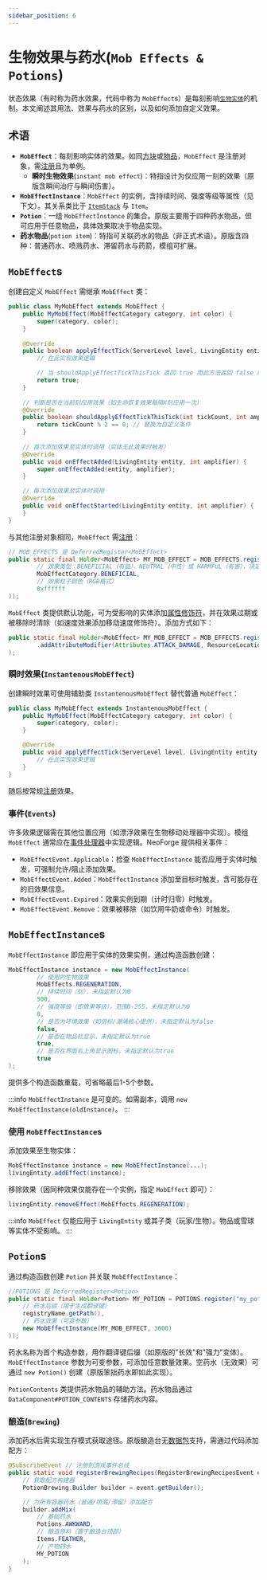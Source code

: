 ```yaml
---
sidebar_position: 6
---
```

# 生物效果与药水(`Mob Effects & Potions`)

状态效果（有时称为药水效果，代码中称为 `MobEffect`s）是每刻影响[`生物实体`](livingentity)的机制。本文阐述其用法、效果与药水的区别，以及如何添加自定义效果。

## 术语

- **`MobEffect`**：每刻影响实体的效果。如同[方块](block)或[物品](item)，`MobEffect` 是注册对象，需[注册](registration)且为单例。
    - **瞬时生物效果**(`instant mob effect`)：特指设计为仅应用一刻的效果（原版含瞬间治疗与瞬间伤害）。
- **`MobEffectInstance`**：`MobEffect` 的实例，含持续时间、强度等级等属性（见下文）。其关系类比于 [`ItemStack`](itemstack) 与 `Item`。
- **`Potion`**：一组 `MobEffectInstance` 的集合。原版主要用于四种药水物品，但可应用于任意物品，具体效果取决于物品实现。
- **药水物品**(`potion item`)：特指可关联药水的物品（非正式术语）。原版含四种：普通药水、喷溅药水、滞留药水与药箭，模组可扩展。

## **`MobEffect`s**

创建自定义 `MobEffect` 需继承 `MobEffect` 类：

```java
public class MyMobEffect extends MobEffect {
    public MyMobEffect(MobEffectCategory category, int color) {
        super(category, color);
    }
    
    @Override
    public boolean applyEffectTick(ServerLevel level, LivingEntity entity, int amplifier) {
        // 在此实现效果逻辑

        // 当 shouldApplyEffectTickThisTick 返回 true 而此方法返回 false 时，效果将被立即移除
        return true;
    }
    
    // 判断是否在当前刻应用效果（如生命恢复效果每隔X刻应用一次）
    @Override
    public boolean shouldApplyEffectTickThisTick(int tickCount, int amplifier) {
        return tickCount % 2 == 0; // 替换为自定义条件
    }
    
    // 首次添加效果至实体时调用（实体无此效果时触发）
    @Override
    public void onEffectAdded(LivingEntity entity, int amplifier) {
        super.onEffectAdded(entity, amplifier);
    }

    // 每次添加效果至实体时调用
    @Override
    public void onEffectStarted(LivingEntity entity, int amplifier) {
    }
}
```

与其他注册对象相同，`MobEffect` 需[注册](registration)：

```java
// MOB_EFFECTS 是 DeferredRegister<MobEffect>
public static final Holder<MobEffect> MY_MOB_EFFECT = MOB_EFFECTS.register("my_mob_effect", () -> new MyMobEffect(
        // 效果类型：BENEFICIAL（有益）、NEUTRAL（中性）或 HARMFUL（有害），决定药水提示颜色
        MobEffectCategory.BENEFICIAL,
        // 效果粒子颜色（RGB格式）
        0xffffff
));
```

`MobEffect` 类提供默认功能，可为受影响的实体添加[属性修饰符](attributemodifier)，并在效果过期或被移除时清除（如速度效果添加移动速度修饰符）。添加方式如下：

```java
public static final Holder<MobEffect> MY_MOB_EFFECT = MOB_EFFECTS.register("my_mob_effect", () -> new MyMobEffect(...)
        .addAttributeModifier(Attributes.ATTACK_DAMAGE, ResourceLocation.fromNamespaceAndPath("examplemod", "effect.strength"), 2.0, AttributeModifier.Operation.ADD_VALUE)
);
```

### **瞬时效果**(`InstantenousMobEffect`)

创建瞬时效果可使用辅助类 `InstantenousMobEffect` 替代普通 `MobEffect`：

```java
public class MyMobEffect extends InstantenousMobEffect {
    public MyMobEffect(MobEffectCategory category, int color) {
        super(category, color);
    }

    @Override
    public void applyEffectTick(ServerLevel level, LivingEntity entity, int amplifier) {
        // 在此实现效果逻辑
    }
}
```

随后按常规[注册](registration)效果。

### **事件**(`Events`)

许多效果逻辑需在其他位置应用（如漂浮效果在生物移动处理器中实现）。模组 `MobEffect` 通常应在[事件处理器](events)中实现逻辑。NeoForge 提供相关事件：

- `MobEffectEvent.Applicable`：检查 `MobEffectInstance` 能否应用于实体时触发，可强制允许/阻止添加效果。
- `MobEffectEvent.Added`：`MobEffectInstance` 添加至目标时触发，含可能存在的旧效果信息。
- `MobEffectEvent.Expired`：效果实例到期（计时归零）时触发。
- `MobEffectEvent.Remove`：效果被移除（如饮用牛奶或命令）时触发。

## **`MobEffectInstance`s**

`MobEffectInstance` 即应用于实体的效果实例，通过构造函数创建：

```java
MobEffectInstance instance = new MobEffectInstance(
        // 使用的生物效果
        MobEffects.REGENERATION,
        // 持续时间（刻），未指定默认为0
        500,
        // 强度等级（即效果等级），范围0-255，未指定默认为0
        0,
        // 是否为环境效果（如信标/潮涌核心提供），未指定默认为false
        false,
        // 是否在物品栏显示，未指定默认为true
        true,
        // 是否在界面右上角显示图标，未指定默认为true
        true
);
```

提供多个构造函数重载，可省略最后1-5个参数。

:::info
`MobEffectInstance` 是可变的。如需副本，调用 `new MobEffectInstance(oldInstance)`。
:::

### 使用 `MobEffectInstance`s

添加效果至生物实体：
```java
MobEffectInstance instance = new MobEffectInstance(...);
livingEntity.addEffect(instance);
```

移除效果（因同种效果仅能存在一个实例，指定 `MobEffect` 即可）：
```java
livingEntity.removeEffect(MobEffects.REGENERATION);
```

:::info
`MobEffect` 仅能应用于 `LivingEntity` 或其子类（玩家/生物）。物品或雪球等实体不受影响。
:::

## **`Potion`s**

通过构造函数创建 `Potion` 并关联 `MobEffectInstance`：
```java
//POTIONS 是 DeferredRegister<Potion>
public static final Holder<Potion> MY_POTION = POTIONS.register("my_potion", registryName -> new Potion(
    // 药水后缀（用于生成翻译键）
    registryName.getPath(),
    // 药水效果（可变参数）
    new MobEffectInstance(MY_MOB_EFFECT, 3600)
));
```

药水名称为首个构造参数，用作翻译键后缀（如原版的"长效"和"强力"变体）。`MobEffectInstance` 参数为可变参数，可添加任意数量效果。空药水（无效果）可通过 `new Potion()` 创建（原版笨拙药水即如此实现）。

`PotionContents` 类提供药水物品的辅助方法。药水物品通过 `DataComponent#POTION_CONTENTS` 存储药水内容。

### **酿造**(`Brewing`)

添加药水后需实现生存模式获取途径。原版酿造台无[数据包](datapack)支持，需通过代码添加配方：

```java
@SubscribeEvent // 注册到游戏事件总线
public static void registerBrewingRecipes(RegisterBrewingRecipesEvent event) {
    // 获取配方构建器
    PotionBrewing.Builder builder = event.getBuilder();

    // 为所有容器药水（普通/喷溅/滞留）添加配方
    builder.addMix(
        // 基础药水
        Potions.AWKWARD,
        // 酿造原料（置于酿造台顶部）
        Items.FEATHER,
        // 产物药水
        MY_POTION
    );
}
```

[attributemodifier]: ../entities/attributes.md#attribute-modifiers
[block]: ../blocks/index.md
[commonsetup]: ../concepts/events.md#event-buses
[datapack]: ../resources/index.md#data
[events]: ../concepts/events.md
[item]: index.md
[itemstack]: index.md#itemstacks
[livingentity]: ../entities/livingentity.md
[registration]: ../concepts/registries.md#methods-for-registering
[uuidgen]: https://www.uuidgenerator.net/version4